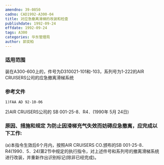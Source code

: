 ```yaml
---
amendno: 39-0850
cadno: CAD1992-A300-04
title: 对应急撤离滑梯的改装和检查
publishdate: 1992-09-24
effdate: 1992-09-24
tags: A300
categories: 华东管理局
author: 郭奕柏
---
```


### 适用范围 
装在A300-600上的，件号为D310021-101和-103，系列号为1-222的AIR CRUISERS公司的应急撤离滑梯系统

<!--more-->
### 参考文件
    1)FAA AD 92-10-06 
2)AIR CRUISERS公司的 SB 001-25-8．R4．(1990年 5月 24日) 

### 原因、措施和规定     为防止因滑梯充气失效而妨碍应急撤离，应完成以下工作: 
(a)本指令生效后6个月内，按照AIR CRUISERS CO.颁布的SB 001-25-8．R4(1990．5．24)第2节中规定的执行指令，对上述件号和系列号的撤离滑梯系统进行改装，并重新作出识别标记(除非已经完成)。
